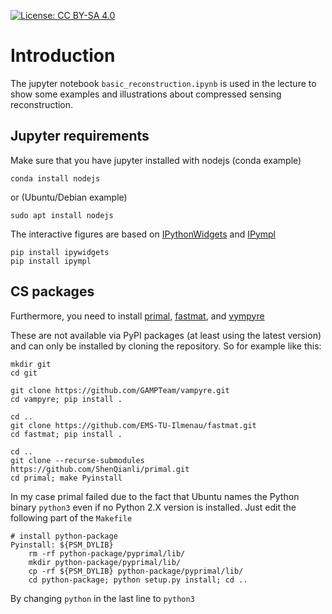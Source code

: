 [![License: CC BY-SA 4.0](https://img.shields.io/github/license/ant-uni-bremen/adsp-cs)](https://img.shields.io/github/license/ant-uni-bremen/adsp-cs)

# Introduction
The jupyter notebook `basic_reconstruction.ipynb` is used in the lecture to show some examples and illustrations about compressed sensing reconstruction.

## Jupyter requirements
Make sure that you have jupyter installed with nodejs (conda example)
```
conda install nodejs
```
or (Ubuntu/Debian example)
```
sudo apt install nodejs
```

The interactive figures are based on [IPythonWidgets](https://ipywidgets.readthedocs.io/en/latest/user_install.html) and [IPympl](https://github.com/matplotlib/ipympl)
```
pip install ipywidgets
pip install ipympl
```

## CS packages
Furthermore, you need to install [primal](https://github.com/ShenQianli/primal), [fastmat](https://github.com/EMS-TU-Ilmenau/fastmat), and [vympyre](https://github.com/GAMPTeam/vampyre)

These are not available via PyPI packages (at least using the latest version) and can only be installed by cloning the repository. So for example like this:
```
mkdir git
cd git

git clone https://github.com/GAMPTeam/vampyre.git
cd vampyre; pip install . 

cd ..
git clone https://github.com/EMS-TU-Ilmenau/fastmat.git
cd fastmat; pip install .

cd ..
git clone --recurse-submodules https://github.com/ShenQianli/primal.git
cd primal; make Pyinstall
```
In my case primal failed due to the fact that Ubuntu names the Python binary `python3` even if no Python 2.X version is installed. Just edit the following part of the `Makefile`

```
# install python-package
Pyinstall: ${PSM_DYLIB}
	rm -rf python-package/pyprimal/lib/
	mkdir python-package/pyprimal/lib/
	cp -rf ${PSM_DYLIB} python-package/pyprimal/lib/
	cd python-package; python setup.py install; cd ..
```
By changing `python` in the last line to `python3`
